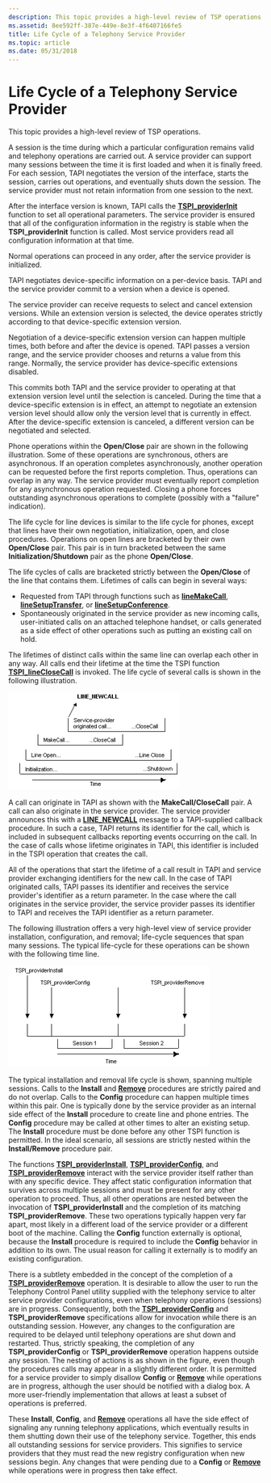 ```yaml
---
description: This topic provides a high-level review of TSP operations.
ms.assetid: 8ee592ff-387e-449e-8e3f-4f6407166fe5
title: Life Cycle of a Telephony Service Provider
ms.topic: article
ms.date: 05/31/2018
---
```


# Life Cycle of a Telephony Service Provider

This topic provides a high-level review of TSP operations.

A session is the time during which a particular configuration remains valid and telephony operations are carried out. A service provider can support many sessions between the time it is first loaded and when it is finally freed. For each session, TAPI negotiates the version of the interface, starts the session, carries out operations, and eventually shuts down the session. The service provider must not retain information from one session to the next.

After the interface version is known, TAPI calls the [**TSPI\_providerInit**](/windows/win32/api/tspi/nf-tspi-tspi_providerinit) function to set all operational parameters. The service provider is ensured that all of the configuration information in the registry is stable when the **TSPI\_providerInit** function is called. Most service providers read all configuration information at that time.

Normal operations can proceed in any order, after the service provider is initialized.

TAPI negotiates device-specific information on a per-device basis. TAPI and the service provider commit to a version when a device is opened.

The service provider can receive requests to select and cancel extension versions. While an extension version is selected, the device operates strictly according to that device-specific extension version.

Negotiation of a device-specific extension version can happen multiple times, both before and after the device is opened. TAPI passes a version range, and the service provider chooses and returns a value from this range. Normally, the service provider has device-specific extensions disabled.

This commits both TAPI and the service provider to operating at that extension version level until the selection is canceled. During the time that a device-specific extension is in effect, an attempt to negotiate an extension version level should allow only the version level that is currently in effect. After the device-specific extension is canceled, a different version can be negotiated and selected.

Phone operations within the **Open/Close** pair are shown in the following illustration. Some of these operations are synchronous, others are asynchronous. If an operation completes asynchronously, another operation can be requested before the first reports completion. Thus, operations can overlap in any way. The service provider must eventually report completion for any asynchronous operation requested. Closing a phone forces outstanding asynchronous operations to complete (possibly with a "failure" indication).

The life cycle for line devices is similar to the life cycle for phones, except that lines have their own negotiation, initialization, open, and close procedures. Operations on open lines are bracketed by their own **Open/Close** pair. This pair is in turn bracketed between the same **Initialization/Shutdown** pair as the phone **Open/Close**.

The life cycles of calls are bracketed strictly between the **Open/Close** of the line that contains them. Lifetimes of calls can begin in several ways:

-   Requested from TAPI through functions such as [**lineMakeCall**](/windows/win32/api/tapi/nf-tapi-linemakecall), [**lineSetupTransfer**](/windows/win32/api/tapi/nf-tapi-linesetuptransfer), or [**lineSetupConference**](/windows/win32/api/tapi/nf-tapi-linesetupconference).
-   Spontaneously originated in the service provider as new incoming calls, user-initiated calls on an attached telephone handset, or calls generated as a side effect of other operations such as putting an existing call on hold.

The lifetimes of distinct calls within the same line can overlap each other in any way. All calls end their lifetime at the time the TSPI function [**TSPI\_lineCloseCall**](/windows/win32/api/tspi/nf-tspi-tspi_lineclosecall) is invoked. The life cycle of several calls is shown in the following illustration.

![life cycles of calls overlapping](images/modell.png)

A call can originate in TAPI as shown with the **MakeCall/CloseCall** pair. A call can also originate in the service provider. The service provider announces this with a [**LINE\_NEWCALL**](line-newcall.md) message to a TAPI-supplied callback procedure. In such a case, TAPI returns its identifier for the call, which is included in subsequent callbacks reporting events occurring on the call. In the case of calls whose lifetime originates in TAPI, this identifier is included in the TSPI operation that creates the call.

All of the operations that start the lifetime of a call result in TAPI and service provider exchanging identifiers for the new call. In the case of TAPI originated calls, TAPI passes its identifier and receives the service provider's identifier as a return parameter. In the case where the call originates in the service provider, the service provider passes its identifier to TAPI and receives the TAPI identifier as a return parameter.

The following illustration offers a very high-level view of service provider installation, configuration, and removal; life-cycle sequences that span many sessions. The typical life-cycle for these operations can be shown with the following time line.

![service provider installation, configuration, and removal](images/model2.png)

The typical installation and removal life cycle is shown, spanning multiple sessions. Calls to the **Install** and [**Remove**](/windows/win32/api/tapi3if/nf-tapi3if-itcollection2-remove) procedures are strictly paired and do not overlap. Calls to the **Config** procedure can happen multiple times within this pair. One is typically done by the service provider as an internal side effect of the **Install** procedure to create line and phone entries. The **Config** procedure may be called at other times to alter an existing setup. The **Install** procedure must be done before any other TSPI function is permitted. In the ideal scenario, all sessions are strictly nested within the **Install/Remove** procedure pair.

The functions [**TSPI\_providerInstall**](/windows/win32/api/tspi/nf-tspi-tspi_providerinstall), [**TSPI\_providerConfig**](/windows/win32/api/tspi/nf-tspi-tspi_providerconfig), and [**TSPI\_providerRemove**](/windows/win32/api/tspi/nf-tspi-tspi_providerremove) interact with the service provider itself rather than with any specific device. They affect static configuration information that survives across multiple sessions and must be present for any other operation to proceed. Thus, all other operations are nested between the invocation of **TSPI\_providerInstall** and the completion of its matching **TSPI\_providerRemove**. These two operations typically happen very far apart, most likely in a different load of the service provider or a different boot of the machine. Calling the **Config** function externally is optional, because the **Install** procedure is required to include the **Config** behavior in addition to its own. The usual reason for calling it externally is to modify an existing configuration.

There is a subtlety embedded in the concept of the completion of a [**TSPI\_providerRemove**](/windows/win32/api/tspi/nf-tspi-tspi_providerremove) operation. It is desirable to allow the user to run the Telephony Control Panel utility supplied with the telephony service to alter service provider configurations, even when telephony operations (sessions) are in progress. Consequently, both the [**TSPI\_providerConfig**](/windows/win32/api/tspi/nf-tspi-tspi_providerconfig) and **TSPI\_providerRemove** specifications allow for invocation while there is an outstanding session. However, any changes to the configuration are required to be delayed until telephony operations are shut down and restarted. Thus, strictly speaking, the completion of any **TSPI\_providerConfig** or **TSPI\_providerRemove** operation happens outside any session. The nesting of actions is as shown in the figure, even though the procedures calls may appear in a slightly different order. It is permitted for a service provider to simply disallow **Config** or [**Remove**](/windows/win32/api/tapi3if/nf-tapi3if-itcollection2-remove) while operations are in progress, although the user should be notified with a dialog box. A more user-friendly implementation that allows at least a subset of operations is preferred.

These **Install**, **Config**, and [**Remove**](/windows/win32/api/tapi3if/nf-tapi3if-itcollection2-remove) operations all have the side effect of signaling any running telephony applications, which eventually results in them shutting down their use of the telephony service. Together, this ends all outstanding sessions for service providers. This signifies to service providers that they must read the new registry configuration when new sessions begin. Any changes that were pending due to a **Config** or [**Remove**](/windows/win32/api/tapi3if/nf-tapi3if-itcollection2-remove) while operations were in progress then take effect.

 

 
